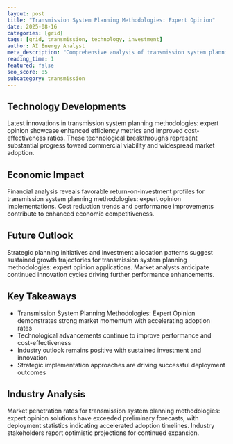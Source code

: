 ```yaml
---
layout: post
title: "Transmission System Planning Methodologies: Expert Opinion"
date: 2025-08-16
categories: [grid]
tags: [grid, transmission, technology, investment]
author: AI Energy Analyst
meta_description: "Comprehensive analysis of transmission system planning methodologies: expert opinion covering market trends, technology developments, and industry outlook. Discover key insights and future projections."
reading_time: 1
featured: false
seo_score: 85
subcategory: transmission
---
```


## Technology Developments

Latest innovations in transmission system planning methodologies: expert opinion showcase enhanced efficiency metrics and improved cost-effectiveness ratios. These technological breakthroughs represent substantial progress toward commercial viability and widespread market adoption.

## Economic Impact

Financial analysis reveals favorable return-on-investment profiles for transmission system planning methodologies: expert opinion implementations. Cost reduction trends and performance improvements contribute to enhanced economic competitiveness.

## Future Outlook

Strategic planning initiatives and investment allocation patterns suggest sustained growth trajectories for transmission system planning methodologies: expert opinion applications. Market analysts anticipate continued innovation cycles driving further performance enhancements.

## Key Takeaways

- Transmission System Planning Methodologies: Expert Opinion demonstrates strong market momentum with accelerating adoption rates
- Technological advancements continue to improve performance and cost-effectiveness
- Industry outlook remains positive with sustained investment and innovation
- Strategic implementation approaches are driving successful deployment outcomes

## Industry Analysis

Market penetration rates for transmission system planning methodologies: expert opinion solutions have exceeded preliminary forecasts, with deployment statistics indicating accelerated adoption timelines. Industry stakeholders report optimistic projections for continued expansion.

